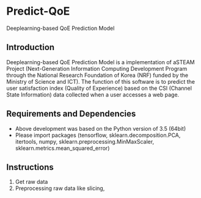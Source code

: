 # Predict-QoE
Deeplearning-based QoE Prediction Model

## Introduction

Deeplearning-based QoE Prediction Model is a implementation of aSTEAM Project (Next-Generation Information Computing Development Program through the National Research Foundation of Korea (NRF) funded by the Ministry of Science and ICT). The function of this software is to predict the user satisfaction index (Quality of Experience) based on the CSI (Channel State Information) data collected when a user accesses a web page.

## Requirements and Dependencies
* Above development was based on the Python version of 3.5 (64bit)
* Please import packages (tensorflow, sklearn.decomposition.PCA, itertools, numpy, sklearn.preprocessing.MinMaxScaler, sklearn.metrics.mean_squared_error)

## Instructions
1. Get raw data
2. Preprocessing raw data like slicing, 


